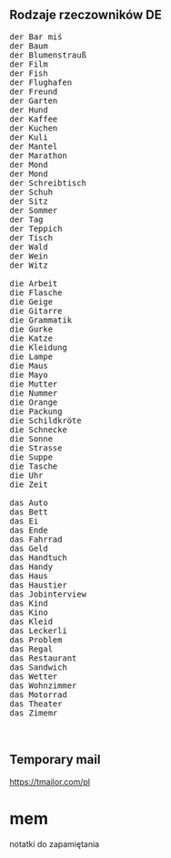 ## Rodzaje rzeczowników DE
<pre>
der Bar miś
der Baum
der Blumenstrauß
der Film
der Fish
der Flughafen
der Freund
der Garten
der Hund
der Kaffee
der Kuchen
der Kuli
der Mantel
der Marathon
der Mond
der Mond
der Schreibtisch
der Schuh
der Sitz
der Sommer
der Tag
der Teppich
der Tisch
der Wald
der Wein
der Witz
  
die Arbeit
die Flasche
die Geige
die Gitarre
die Grammatik
die Gurke
die Katze
die Kleidung
die Lampe
die Maus
die Mayo
die Mutter
die Nummer
die Orange
die Packung
die Schild­krö­te
die Schnecke
die Sonne
die Strasse
die Suppe
die Tasche
die Uhr
die Zeit
  
das Auto
das Bett
das Ei
das Ende
das Fahrrad
das Geld
das Handtuch
das Handy
das Haus
das Haustier
das Jobinterview
das Kind
das Kino
das Kleid
das Leckerli
das Problem
das Regal
das Restaurant
das Sandwich
das Wetter
das Wohnzimmer
das Motorrad
das Theater
das Zimemr

  
</pre>
  
## Temporary mail
https://tmailor.com/pl

# mem
notatki do zapamiętania
